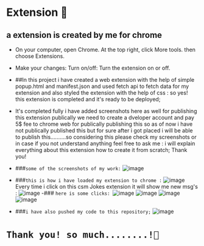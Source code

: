 # Extension 💚

## a extension is created by me for chrome
- On your computer, open Chrome. At the top right, click More tools. then choose Extensions.
- Make your changes: Turn on/off: Turn the extension on or off.

- ##In this project i have created a web extension with the help of simple popup.html and manifest.json and used fetch api to fetch data for my extension
and also styled the extension with the help of css : so yes! this extension is completed and it's ready to be deployed;

- It's completed fully i have added screenshots here as well 
for publishing this extension publically we need to create a dveloper account and pay 5$ fee to chrome web for publically publishing this so as of now i have not publically published this but for sure after i got placed i will be able to publish this..........so considering this please check my screenshots or in case if you not understand anything feel free to ask me : i will explain everything about this extension how to create it from scratch;
Thank you!

- ###```some of the screenshots of my work:``` 
![image](https://user-images.githubusercontent.com/118621709/215868948-b967209b-0ba9-41cd-bfee-cee605ee011c.png)
- ###```this is how i have loaded my extension to chrome :``` ![image](https://user-images.githubusercontent.com/118621709/215869096-76ac95ed-ad7b-455e-9cbc-dac7a4493ce1.png)
Every time i click on this csm Jokes extension it will show me new msg's : ![image](https://user-images.githubusercontent.com/118621709/215869236-d04046fc-5f84-4fdf-9ea7-9ad0f19cb80d.png)
-### ```here is some clicks: ```![image](https://user-images.githubusercontent.com/118621709/215869305-0376ae79-389e-4caf-b863-764eddfce800.png)
![image](https://user-images.githubusercontent.com/118621709/215869346-4a35b75c-576f-4f8c-9b56-d4ed372b1afa.png)
![image](https://user-images.githubusercontent.com/118621709/215869371-b8c48930-4c52-44a1-8702-58218cf4ee8b.png)
![image](https://user-images.githubusercontent.com/118621709/215869408-c849c487-57e4-475e-8bee-25753480c4b5.png)

- ###```i have also pushed my code to this repository;```
![image](https://user-images.githubusercontent.com/118621709/215870927-83ff3a47-64a1-42a7-9e90-0238c7e03aad.png)


# ```Thank you! so much........!💚```
